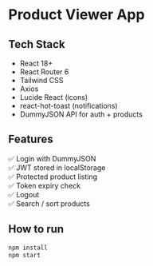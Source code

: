 # Product Viewer App

## Tech Stack
- React 18+
- React Router 6
- Tailwind CSS
- Axios
- Lucide React (icons)
- react-hot-toast (notifications)
- DummyJSON API for auth + products

## Features
✅ Login with DummyJSON  
✅ JWT stored in localStorage  
✅ Protected product listing  
✅ Token expiry check  
✅ Logout  
✅ Search / sort products  

## How to run
```bash
npm install
npm start
